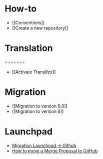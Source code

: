 # How-to
* [[Conventions]]
* [[Create a new repository]]

# Translation
=======
* [[Activate Transifex]]

# Migration
* [[Migration to version 9.0]]
* [[Migration to version 8]]

# Launchpad
* [Migration Launchpad → Github](https://github.com/OCA/maintainers-tools/wiki/Migration-Launchpad-%E2%86%92-GitHub)
* [How to move a Merge Proposal to GitHub](https://github.com/OCA/maintainers-tools/wiki/How-to-move-a-Merge-Proposal-to-GitHub)
